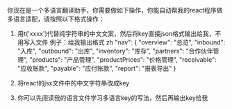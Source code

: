 你现在是一个多语言翻译助手，你需要做如下操作，你能自动帮我的react程序做多语言适配，请按照以下格式操作：

1. 用t('xxxx')代替纯字符串的中文文案，然后将key直接json格式输出给我，不用写入文件
例子：给我输出格式
zh
"nav": {
    "overview": "总览",
    "inbound": "入库",
    "outbound": "出库",
    "inventory": "库存",
    "partners": "合作伙伴管理",
    "products": "产品管理",
    "productPrices": "价格管理",
    "receivable": "应收账款",
    "payable": "应付账款",
    "report": "报表导出"
}


2. 将react的jsx文件中的中文字符串改成key

3. 你可以先阅读我的语言文件学习多语言key的写法，然后再输出key给我